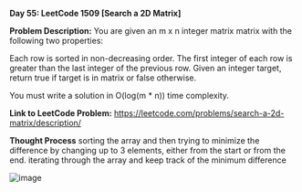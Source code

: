 **Day 55: LeetCode 1509 [Search a 2D Matrix]**

**Problem Description:**
You are given an m x n integer matrix matrix with the following two properties:

Each row is sorted in non-decreasing order.
The first integer of each row is greater than the last integer of the previous row.
Given an integer target, return true if target is in matrix or false otherwise.

You must write a solution in O(log(m * n)) time complexity.

**Link to LeetCode Problem:**
https://leetcode.com/problems/search-a-2d-matrix/description/

**Thought Process**
sorting the array and then trying to minimize the difference by changing up to 3 elements, either from the start or from the end. 
iterating through the array and keep track of the minimum difference


![image](https://github.com/404reese/100DaysOfJava/assets/135740066/32436c48-8f9d-4ade-8197-9c9c913dfd15)
